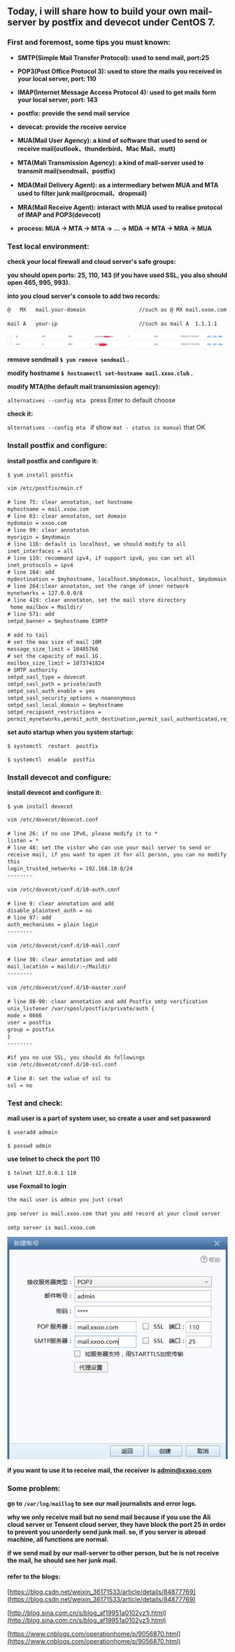 ## Today, i will share how to build your own mail-server by postfix and devecot under CentOS 7.

### First and foremost, some tips you must known:

- **SMTP(Simple Mail Transfer Protocol): used to send mail, port:25** 

- **POP3(Post Office Protocol 3): used to store the mails you received in your local server, port: 110** 

- **IMAP(Internet Message Access Protocol 4): used to get mails form your local server, port: 143** 

- **postfix: provide the send mail service** 

- **devecat: provide the receive service**

- **MUA(Mail User Agency): a kind of software that used to send or receive mail(outlook、thunderbird、Mac Mail、mutt)** 

- **MTA(Mali Transmission Agency): a kind of mail-server used to transmit mail(sendmail、postfix)** 

- **MDA(Mail Delivery Agent): as a intermediary betwen MUA and MTA used to filter junk mail(procmail、dropmail)** 

- **MRA(Mail Receive Agent): interact with MUA used to realise protocol of IMAP and POP3(devecot)** 

- **process: MUA -> MTA -> MTA -> ... -> MDA -> MTA -> MRA -> MUA**

### Test local environment:

**check your local firewall and cloud server's safe groups:**

**you should open ports: 25, 110, 143 (if you have used SSL, you also should open 465, 995, 993).**

**into you cloud server's console to add two records:**

    @   MX   mail.your-domain                 //such as @ MX mail.xxoo.com

    mail A   your-ip                          //such as mail A  1.1.1.1

![record](1.png)


**remove sendmail `$ yum remove sendmail` .**

**modify hostname `$ hostnamectl set-hostname mail.xxoo.club` .**

**modify MTA(the default mail transmission agency):**

`alternatives --config mta ` press Enter to default choose

**check it:**

`alternatives --config mta ` if show `mat - status is manual` that OK     

### Install postfix and configure:

**install postfix and configure it:**

`$ yum install postfix`

```shell
vim /etc/postfix/main.cf

# line 75: clear annotaton, set hostname 
myhostname = mail.xxoo.com 
# line 83: clear annotaton, set domain 
mydomain = xxoo.com 
# line 99: clear annotaton 
myorigin = $mydomain 
# line 116: default is localhost, we should modify to all
inet_interfaces = all 
# line 119: recommand ipv4, if support ipv6, you can set all 
inet_protocols = ipv4 
# line 164: add 
mydestination = $myhostname, localhost.$mydomain, localhost, $mydomain 
# line 264:clear annotaton, set the range of inner network 
mynetworks = 127.0.0.0/8
# line 419: clear annotaton, set the mail store directory
 home_mailbox = Maildir/ 
# line 571: add
smtpd_banner = $myhostname ESMTP 

# add to tail 
# set the max size of mail 10M 
message_size_limit = 10485760 
# set the capacity of mail 1G 
mailbox_size_limit = 1073741824 
# SMTP authority 
smtpd_sasl_type = dovecot 
smtpd_sasl_path = private/auth 
smtpd_sasl_auth_enable = yes
smtpd_sasl_security_options = noanonymous 
smtpd_sasl_local_domain = $myhostname 
smtpd_recipient_restrictions = permit_mynetworks,permit_auth_destination,permit_sasl_authenticated,reject 
```
**set auto startup when you system startup:** 

`$ systemctl  restart  postfix` 

`$ systemctl  enable  postfix`

### Install devecot and configure:

**install devecot and configure it:**

`$ yum install devecot` 

```shell
vim /etc/dovecot/dovecot.conf 

# line 26: if no use IPv6, please modify it to *  
listen = *
# line 48: set the vistor who can use your mail server to send or receive mail, if you want to open it for all person, you can no modify this 
login_trusted_networks = 192.168.10.0/24
--------

vim /etc/dovecot/conf.d/10-auth.conf 

# line 9: clear annotation and add 
disable_plaintext_auth = no 
# line 97: add 
auth_mechanisms = plain login 
--------

vim /etc/dovecot/conf.d/10-mail.conf

# line 30: clear annotation and add 
mail_location = maildir:~/Maildir
--------

vim /etc/dovecot/conf.d/10-master.conf

# line 88-90: clear annotation and add Postfix smtp verification
unix_listener /var/spool/postfix/private/auth { 
mode = 0666 
user = postfix
group = postfix
}
--------

#if you no use SSL, you should do followings
vim /etc/dovecot/conf.d/10-ssl.conf 

# line 8: set the value of ssl to 
ssl = no
```
    
### Test and check:

**mail user is a part of system user, so create a user and set password**

`$ useradd admain` 

`$ passwd admin` 

**use telnet to check the port 110**

`$ telnet 127.0.0.1 110` 

**use Foxmail to login** 

    the mail user is admin you just creat

    pop server is mail.xxoo.com that you add record at your cloud server

    smtp server is mail.xxoo.com

![login](2.png)

**if you want to use it to receive mail, the receiver is admin@xxoo.com**

### Some problem:

**go to `/var/log/maillog` to see our mail journalists and error logs.**

**why we only receive mail but no send mail because if you use the Ali cloud server or Tensent cloud server, they have block the port 25 in order to prevent you unorderly send junk mail. so, if you server is abroad machine, all functions are normal.**

**if we send mail by our mail-server to other person, but he is not receive the mail, he should see her junk mail.**

#### refer to the blogs:
[https://blog.csdn.net/weixin_36171533/article/details/84877769](https://blog.csdn.net/weixin_36171533/article/details/84877769)

[http://blog.sina.com.cn/s/blog_af19951a0102yz1j.html](http://blog.sina.com.cn/s/blog_af19951a0102yz1j.html)

[https://www.cnblogs.com/operationhome/p/9056870.html](https://www.cnblogs.com/operationhome/p/9056870.html)

  

